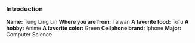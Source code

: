 ### Introduction

**Name:** Tung Ling Lin
**Where you are from:** Taiwan
**A favorite food:** Tofu
**A hobby:** Anime
**A favorite color:** Green
**Cellphone brand:** Iphone
**Major:** Computer Science
